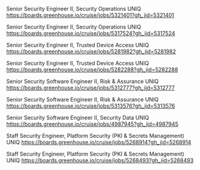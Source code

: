 Senior Security Engineer II, Security Operations UNIQ https://boards.greenhouse.io/cruise/jobs/5321401?gh_jid=5321401

Senior Security Engineer II, Security Operations UNIQ https://boards.greenhouse.io/cruise/jobs/5317524?gh_jid=5317524

Senior Security Engineer II, Trusted Device Access UNIQ https://boards.greenhouse.io/cruise/jobs/5281982?gh_jid=5281982

Senior Security Engineer II, Trusted Device Access UNIQ https://boards.greenhouse.io/cruise/jobs/5282288?gh_jid=5282288

Senior Security Software Engineer II, Risk & Assurance UNIQ https://boards.greenhouse.io/cruise/jobs/5312777?gh_jid=5312777

Senior Security Software Engineer II, Risk & Assurance UNIQ https://boards.greenhouse.io/cruise/jobs/5313576?gh_jid=5313576

Senior Security Software Engineer II, Security Data  UNIQ https://boards.greenhouse.io/cruise/jobs/4987945?gh_jid=4987945

Staff Security Engineer, Platform Security (PKI & Secrets Management) UNIQ https://boards.greenhouse.io/cruise/jobs/5268914?gh_jid=5268914

Staff Security Engineer, Platform Security (PKI & Secrets Management) UNIQ https://boards.greenhouse.io/cruise/jobs/5268493?gh_jid=5268493

